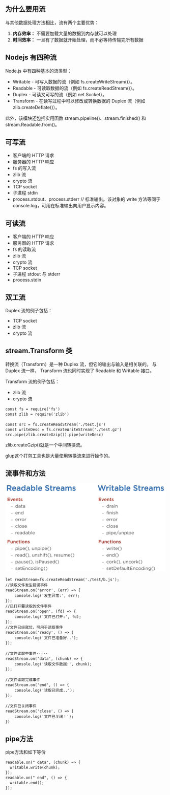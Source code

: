 ## 为什么要用流

与其他数据处理方法相比，流有两个主要优势：

1.  **内存效率：** 不需要加载大量的数据到内存就可以处理
2.  **时间效率：** 一旦有了数据就开始处理，而不必等待传输完所有数据

## Nodejs 有四种流

Node.js 中有四种基本的流类型：

- Writable - 可写入数据的流（例如 fs.createWriteStream()）。
- Readable - 可读取数据的流（例如 fs.createReadStream()）。
- Duplex - 可读又可写的流（例如 net.Socket）。
- Transform - 在读写过程中可以修改或转换数据的 Duplex 流（例如 zlib.createDeflate()）。

此外，该模块还包括实用函数 stream.pipeline()、stream.finished() 和 stream.Readable.from()。

## 可写流

- 客户端的 HTTP 请求
- 服务器的 HTTP 响应
- fs 的写入流
- zlib 流
- crypto 流
- TCP socket
- 子进程 stdin
- process.stdout、process.stderr // 标准输出。该对象的 write 方法等同于 console.log，可用在标准输出向用户显示内容。

## 可读流

- 客户端的 HTTP 响应
- 服务器的 HTTP 请求
- fs 的读取流
- zlib 流
- crypto 流
- TCP socket
- 子进程 stdout 与 stderr
- process.stdin

## 双工流

Duplex 流的例子包括：

- TCP socket
- zlib 流
- crypto 流

## stream.Transform 类

转换流（Transform）是一种 Duplex 流，但它的输出与输入是相关联的。 与 Duplex 流一样， Transform 流也同时实现了 Readable 和 Writable 接口。

Transform 流的例子包括：

- zlib 流
- crypto 流

```tsx
const fs = require('fs')
const zlib = require('zlib')

const src = fs.createReadStream('./test.js')
const writeDesc = fs.createWriteStream('./test.gz')
src.pipe(zlib.createGzip()).pipe(writeDesc)
```

zlib.createGzip()就是一个中间转换流。

glup这个打包工具也是大量使用转换流来进行操作的。

## 流事件和方法

![图片加载失败](./img/../../img/流的方法和事件.png)

```tsx
let readStream=fs.createReadStream('./test/b.js');
//读取文件发生错误事件
readStream.on('error', (err) => {
    console.log('发生异常:', err);
});
//已打开要读取的文件事件
readStream.on('open', (fd) => {
    console.log('文件已打开:', fd);
});
//文件已经就位，可用于读取事件
readStream.on('ready', () => {
    console.log('文件已准备好..');
});
 
//文件读取中事件·····
readStream.on('data', (chunk) => {
    console.log('读取文件数据:', chunk);
});
 
//文件读取完成事件
readStream.on('end', () => {
    console.log('读取已完成..');
});
 
//文件已关闭事件
readStream.on('close', () => {
    console.log('文件已关闭！');
})

```

## pipe方法

pipe方法和如下等价
```tsx
readable.on(" data", (chunk) => {
  writable.write(chunk);
});
readable.on(" end", () => {
  writable.end();
});

```

